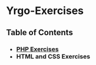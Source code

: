 # Yrgo-Exercises

## Table of Contents

<h3>
<ul>
<li><a href="https://github.com/Adishumla/Yrgo-Exercises/tree/main/PHP"> PHP Exercises <a></li>
<li> HTML and CSS Exercises </li>
<ul>
<h3>
